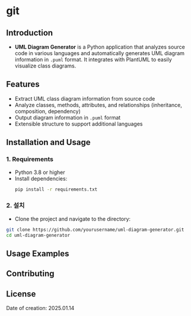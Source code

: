 # git
## Introduction
- **UML Diagram Generator** is a Python application that analyzes source code in various languages and automatically generates UML diagram information in `.puml` format. It integrates with PlantUML to easily visualize class diagrams.

## Features
- Extract UML class diagram information from source code
- Analyze classes, methods, attributes, and relationships (inheritance, composition, dependency)
- Output diagram information in `.puml` format
- Extensible structure to support additional languages

## Installation and Usage
### 1. Requirements
- Python 3.8 or higher
- Install dependencies:
  ```bash
  pip install -r requirements.txt
  ```


### 2. 설치
- Clone the project and navigate to the directory:
``` bash
git clone https://github.com/yourusername/uml-diagram-generator.git
cd uml-diagram-generator

```

## Usage Examples


## Contributing

## License

Date of creation: 2025.01.14